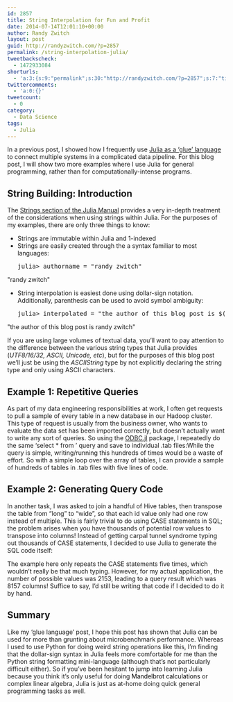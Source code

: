 ```yaml
---
id: 2857
title: String Interpolation for Fun and Profit
date: 2014-07-14T12:01:10+00:00
author: Randy Zwitch
layout: post
guid: http://randyzwitch.com/?p=2857
permalink: /string-interpolation-julia/
tweetbackscheck:
  - 1472933084
shorturls:
  - 'a:3:{s:9:"permalink";s:30:"http://randyzwitch.com/?p=2857";s:7:"tinyurl";s:26:"http://tinyurl.com/m5g7uus";s:4:"isgd";s:19:"http://is.gd/lUnsDT";}'
twittercomments:
  - 'a:0:{}'
tweetcount:
  - 0
category:
  - Data Science
tags:
  - Julia
---
```

In a previous post, I showed how I frequently use <a title="Using Julia As A ‘Glue’ Language" href="http://randyzwitch.com/julia-odbc-jl/" target="_blank">Julia as a &#8216;glue&#8217; language</a> to connect multiple systems in a complicated data pipeline. For this blog post, I will show two more examples where I use Julia for general programming, rather than for computationally-intense programs.

## String Building: Introduction

The <a title="Julia Documentation - Strings" href="http://docs.julialang.org/en/latest/manual/strings/" target="_blank">Strings section of the Julia Manual</a> provides a very in-depth treatment of the considerations when using strings within Julia. For the purposes of my examples, there are only three things to know:

  * Strings are immutable within Julia and 1-indexed
  * Strings are easily created through the a syntax familiar to most languages:
    <pre>julia&gt; authorname = "randy zwitch"
"randy zwitch"</pre>

  * String interpolation is easiest done using dollar-sign notation. Additionally, parenthesis can be used to avoid symbol ambiguity:
    <pre>julia&gt; interpolated = "the author of this blog post is $(authorname)"
"the author of this blog post is randy zwitch"</pre>

If you are using large volumes of textual data, you&#8217;ll want to pay attention to the difference between the various string types that Julia provides (_UTF8/16/32, ASCII, Unicode, etc_), but for the purposes of this blog post we&#8217;ll just be using the _ASCIIString_ type by not explicitly declaring the string type and only using ASCII characters.

## Example 1: Repetitive Queries

As part of my data engineering responsibilities at work, I often get requests to pull a sample of every table in a new database in our Hadoop cluster. This type of request is usually from the business owner, who wants to evaluate the data set has been imported correctly, but doesn&#8217;t actually want to write any sort of queries. So using the <a title="Julia ODBC" href="https://github.com/quinnj/ODBC.jl" target="_blank">ODBC.jl</a> package, I repeatedly do the same &#8216;select * from <tablename>&#8217; query and save to individual .tab files:While the query is simple, writing/running this hundreds of times would be a waste of effort. So with a simple loop over the array of tables, I can provide a sample of hundreds of tables in .tab files with five lines of code.



## Example 2: Generating Query Code

In another task, I was asked to join a handful of Hive tables, then transpose the table from &#8220;long&#8221; to &#8220;wide&#8221;, so that each id value only had one row instead of multiple. This is fairly trivial to do using CASE statements in SQL; the problem arises when you have thousands of potential row values to transpose into columns! Instead of getting carpal tunnel syndrome typing out thousands of CASE statements, I decided to use Julia to generate the SQL code itself:

The example here only repeats the CASE statements five times, which wouldn&#8217;t really be that much typing. However, for my actual application, the number of possible values was 2153, leading to a query result which was 8157 columns! Suffice to say, I&#8217;d still be writing that code if I decided to do it by hand.

## Summary

Like my &#8216;glue language&#8217; post, I hope this post has shown that Julia can be used for more than grunting about microbenchmark performance. Whereas I used to use Python for doing weird string operations like this, I&#8217;m finding that the dollar-sign syntax in Julia feels more comfortable for me than the Python string formatting mini-language (although that&#8217;s not particularly difficult either). So if you&#8217;ve been hesitant to jump into learning Julia because you think it&#8217;s only useful for doing <span style="color: #000000;">Mandelbrot calculations</span> or complex linear algebra, Julia is just as at-home doing quick general programming tasks as well.
